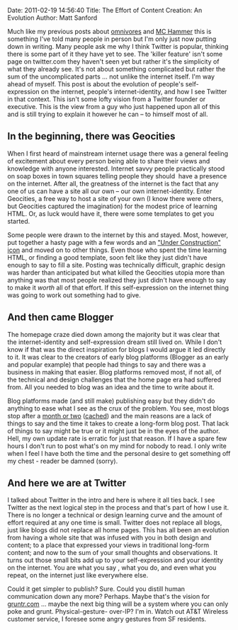 Date: 2011-02-19 14:56:40
Title: The Effort of Content Creation: An Evolution
Author: Matt Sanford

Much like my previous posts about
[omnivores](the-honest-omnivore) and [MC Hammer](mc-hammer-showed-me-the-future-of-twitter) this is something I've told many people in person but
I'm only just now putting down in writing. Many people ask me why I think
Twitter is popular, thinking there is some part of it they have yet to see.
The 'killer feature' isn't some page on twitter.com they haven't seen yet but
rather it's the simplicity of what they already see. It's not about something
complicated but rather the sum of the uncomplicated parts … not unlike the
internet itself. I'm way ahead of myself. This post is about the evolution of
people's self-expression on the internet, people's internet-identity, and how
I see Twitter in that context. This isn't some lofty vision from a Twitter
founder or executive. This is the view from a guy who just happened upon all
of this and is still trying to explain it however he can – to himself most of
all.

## In the beginning, there was Geocities

When I first heard of mainstream internet usage there was a general feeling of
excitement about every person being able to share their views and knowledge
with anyone interested. Internet savvy people practically stood on soap boxes
in town squares telling people they should  have a presence on the internet.
After all, the greatness of the internet is the fact that any one of us can
have a site all our own – our own internet-identity. Enter Geocities, a free
way to host a site of your own (I know there were others, but Geocities
captured the imagination) for the modest price of learning HTML. Or, as luck
would have it, there were some templates to get you started.

Some people were drawn to the internet by this and stayed. Most, however, put
together a hasty page with a few words and an ["Under Construction"
icon](http://www.cs.utah.edu/~gk/atwork/) and moved on to other things. Even
those who spent the time learning HTML, or finding a good template, soon felt
like they just didn't have enough to say to fill a site. Posting was
technically difficult, graphic design was harder than anticipated but what
killed the Geocities utopia more than anything was that most people realized
they just didn't have enough to say to make it _worth_ all of that effort. If
this self-expression on the internet thing was going to work out something had
to give.

## And then came Blogger

The homepage craze died down among the majority but it was clear that the
internet-identity and self-expression dream still lived on. While I don't know
if that was the direct inspiration for blogs I would argue it led directly to
it. It was clear to the creators of early blog platforms (Blogger as an early
and popular example) that people had things to say and there was a business in
making that easier. Blog platforms removed most, if not all, of the technical
and design challenges that the home page era had suffered from. All you needed
to blog was an idea and the time to write about it.

Blog platforms made (and still make) publishing easy but they didn't do
anything to ease what I see as the crux of the problem. You see, most blogs
stop after a [month or two](http://www.caslon.com.au/weblogprofile1.htm) ([cached](http://webcache.googleusercontent.com/search?q=cache:HnMsQWnK0ZEJ:www.caslon.com.au/weblogprofile1.htm)) and the main reasons are a lack of things to
say and the time it takes to create a long-form blog post. That lack of things
to say might be true or it might just be in the eyes of the author. Hell, my
own update rate is erratic for just that reason. If I have a spare few hours I
don't run to post what's on my mind for nobody to read. I only write when I
feel I have both the time and the personal desire to get something off my
chest - reader be damned (sorry).

## And here we are at Twitter

I talked about Twitter in the intro and here is where it all ties back. I see
Twitter as the next logical step in the process and that's part of how I use
it. There is no longer a technical or design learning curve and the amount of
effort required at any one time is small. Twitter does not replace all blogs,
just like blogs did not replace all home pages. This has all been an evolution
from having a whole site that was infused with you in both design and content;
to a place that expressed your views in traditional long-form content; and now
to the sum of your small thoughts and observations. It turns out those small
bits add up to your self-expression and your identity on the internet. You are
what you say , what you do, and even what you repeat, on the internet just
like everywhere else.

Could it get simpler to publish? Sure. Could you distill human communication
down any more? Perhaps. Maybe that's the vision for
[gruntr.com](http://whois.domaintools.com/gruntr.com) … maybe the next big
thing will be a system where you can only poke and grunt. Physical-gesture-
over-IP? I'm in. Watch out AT&T Wireless customer service, I foresee some
angry gestures from SF residents.

